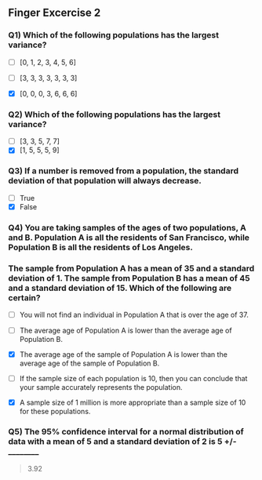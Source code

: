 ## Finger Excercise 2

### Q1) Which of the following populations has the largest variance?

- [ ] [0, 1, 2, 3, 4, 5, 6]
- [ ] [3, 3, 3, 3, 3, 3, 3]
- [x] [0, 0, 0, 3, 6, 6, 6]


### Q2) Which of the following populations has the largest variance?

- [ ] [3, 3, 5, 7, 7]
- [x] [1, 5, 5, 5, 9]

### Q3) If a number is removed from a population, the standard deviation of that population will always decrease.

- [ ] True
- [x] False

### Q4) You are taking samples of the ages of two populations, A and B. Population A is all the residents of San Francisco, while Population B is all the residents of Los Angeles.
### The sample from Population A has a mean of 35 and a standard deviation of 1. The sample from Population B has a mean of 45 and a standard deviation of 15. Which of the following are certain?

- [ ] You will not find an individual in Population A that is over the age of 37.
- [ ] The average age of Population A is lower than the average age of Population B.
- [x] The average age of the sample of Population A is lower than the average age of the sample of Population B.
- [ ] If the sample size of each population is 10, then you can conclude that your sample accurately represents the population.
- [x] A sample size of 1 million is more appropriate than a sample size of 10 for these populations.


### Q5) The 95% confidence interval for a normal distribution of data with a mean of 5 and a standard deviation of 2 is 5 +/- ________
> 3.92